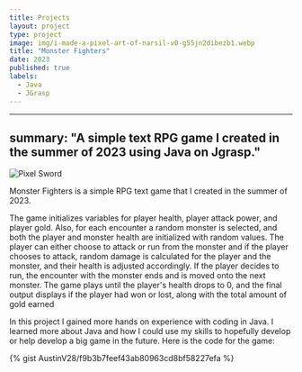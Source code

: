 ```yaml
---
title: Projects
layout: project
type: project
image: img/i-made-a-pixel-art-of-narsil-v0-g55jn2dibezb1.webp
title: "Monster Fighters"
date: 2023
published: true
labels:
  - Java
  - JGrasp
---
```

---
summary: "A simple text RPG game I created in the summer of 2023 using Java on Jgrasp."
---

<img class="img-fluid" src="https://preview.redd.it/i-made-a-pixel-art-of-narsil-v0-g55jn2dibezb1.png?width=300&format=png&auto=webp&s=16df395e13557387807b1dd60048ce022b189448" alt="Pixel Sword">

Monster Fighters is a simple RPG text game that I created in the summer of 2023. 

The game initializes variables for player health, player attack power, and player gold. Also, for each encounter a random monster is selected, and both the player and monster health are initialized with random values. The player can either choose to attack or run from the monster and if the player chooses to attack, random damage is calculated for the player and the monster, and their health is adjusted accordingly. If the player decides to run, the encounter with the monster ends and is moved onto the next monster. The game plays until the player's health drops to 0, and the final output displays if the player had won or lost, along with the total amount of gold earned

In this project I gained more hands on experience with coding in Java. I learned more about Java and how I could use my skills to hopefully develop or help develop a big game in the future.
Here is the code for the game:

{% gist AustinV28/f9b3b7feef43ab80963cd8bf58227efa %}
